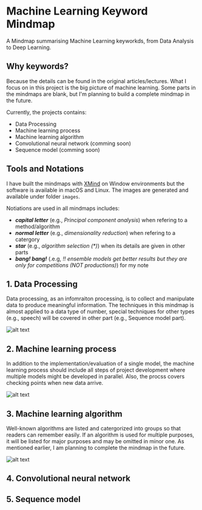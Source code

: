 # Machine Learning Keyword Mindmap 
A Mindmap summarising Machine Learning keyworkds, from Data Analysis to Deep Learning.

## Why keywords?
Because the details can be found in the original articles/lectures. What I focus on in this project is the big picture of machine learning. Some parts in the mindmaps are blank, but I'm planning to build a complete mindmap in the future. 

Currently, the projects contains:

 * Data Processing
 * Machine learning process
 * Machine learning algorithm
 * Convolutional neural network (comming soon)
 * Sequence model (comming soon)

## Tools and Notations

I have built the mindmaps with [XMind](https://www.xmind.net/) on Window environments but the software is available in macOS and Linux. The images are generated and available under folder `images`.

Notiations are used in all mindmaps includes:

 * ***capital letter*** (e.g., _Principal component analysis_) when refering to a method/algorithm
 * ***normal letter*** (e.g., _dimensionality reduction_) when refering to a catergory
 * ***star*** (e.g., _algorithm selection (*)_) when its details are given in other parts
 * ***bang! bang!*** (.e.g, _!! ensemble models get better results but they are only for competitions (NOT productions)_) for my note

## 1. Data Processing
Data processing, as an infomraiton processing, is to collect and manipulate data to produce meaningful information. The techniques in this mindmap is almost applied to a data type of number, special techniques for other types (e.g., speech) will be covered in other part (e.g., Sequence model part).

![alt text](https://github.com/Typhoon1089/machine-learning-keyword-mindmap/blob/master/images/Data%20Processing.png)

## 2. Machine learning process
In addition to the implementation/evaluation of a single model, the machine learning process should include all steps of project development where multiple models might be developed in parallel. Also, the procss covers checking points when new data arrive.

![alt text](https://github.com/Typhoon1089/machine-learning-keyword-mindmap/blob/master/images/Machine%20learning%20process.png)

## 3. Machine learning algorithm
Well-known algorithms are listed and catergorized into groups so that readers can remember easily. If an algorithm is used for multiple purposes, it will be listed for major purposes and may be omitted in minor one. As mentioned earlier, I am planning to complete the mindmap in the future.

![alt text](https://github.com/Typhoon1089/machine-learning-keyword-mindmap/blob/master/images/Machine%20learning%20algorithm.png)

## 4. Convolutional neural network

## 5. Sequence model